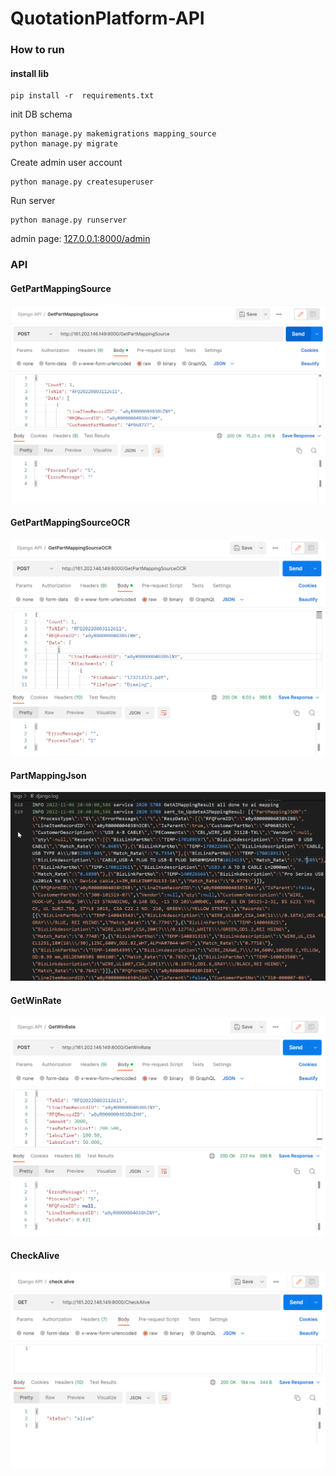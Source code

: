 # QuotationPlatform-API
### How to run
#### install lib
```commandline
pip install -r  requirements.txt
```
init DB schema
```commandline
python manage.py makemigrations mapping_source 
python manage.py migrate 
```
Create admin user account
```commandline
python manage.py createsuperuser 
```
Run server
```commandline
python manage.py runserver  
```

admin page: [127.0.0.1:8000/admin](http://127.0.0.1:8000/admin)
### API
#### GetPartMappingSource
![GetPartMappingSource](doc/image/GetPartMappingSource.png "GetPartMappingSource")
#### GetPartMappingSourceOCR
![GetPartMappingSourceOCR](doc/image/GetPartMappingSourceOCR.png "GetPartMappingSourceOCR")
#### PartMappingJson
![PartMappingJson](doc/image/PartMappingJson.png "PartMappingJson")
#### GetWinRate
![GetWinRate](doc/image/GetWinRate.png "GetWinRate")
#### CheckAlive
![CheckAlive](doc/image/CheckAlive.png "CheckAlive")
